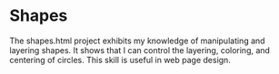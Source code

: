 # Shapes
The shapes.html project exhibits my knowledge of manipulating and layering shapes. It shows that I can control the layering, coloring, and centering of circles. This skill is useful in web page design.
